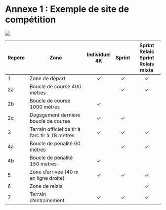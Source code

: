 # Annexe 1 : Exemple de site de compétition

![](/img/content/Reglements_Sportifs_Arbitrage_Fevrier_2022_Page_335_Image_0003.png)


| Repère | Zone                                            | Individuel<br />4K | Sprint | Sprint Relais<br />Sprint Relais mixte |
| ------ | ----------------------------------------------- | :----------------: | :----: | :------------------------------------: |
| 1      | Zone de départ                                  |         ✓          |   ✓    |                   ✓                    |
| 2a     | Boucle de course 400 mètres                     |                    |   ✓    |                   ✓                    |
| 2b     | Boucle de course 1000 mètres                    |         ✓          |        |                                        |
| 2c     | Dégagement dernière boucle de course            |         ✓          |   ✓    |                                        |
| 3      | Terrain officiel de tir à l’arc tir à 18 mètres |         ✓          |   ✓    |                   ✓                    |
| 4a     | Boucle de pénalité 60 mètres                    |                    |   ✓    |                   ✓                    |
| 4b     | Boucle de pénalité 150 mètres                   |         ✓          |        |                                        |
| 5      | Zone d’arrivée (40 m en ligne droite)           |         ✓          |   ✓    |                   ✓                    |
| 6      | Zone de relais                                  |                    |        |                   ✓                    |
| 7      | Terrain d’entraînement                          |         ✓          |   ✓    |                   ✓                    |
